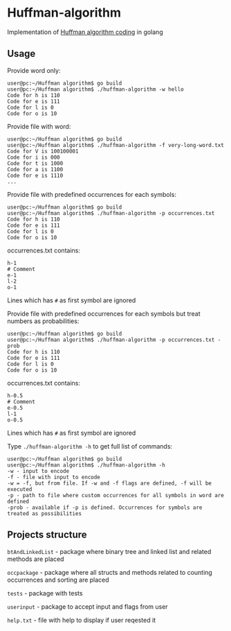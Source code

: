 # Huffman-algorithm
Implementation of [Huffman algorithm coding](https://en.wikipedia.org/wiki/Huffman_coding) in golang 
## Usage
Provide word only:
```console
user@pc:~/Huffman algorithm$ go build
user@pc:~/Huffman algorithm$ ./huffman-algorithm -w hello
Code for h is 110
Code for e is 111
Code for l is 0  
Code for o is 10 
```
Provide file with word:
```console
user@pc:~/Huffman algorithm$ go build
user@pc:~/Huffman algorithm$ ./huffman-algorithm -f very-long-word.txt
Code for V is 100100001
Code for i is 000
Code for t is 1000
Code for a is 1100
Code for e is 1110
...
```
Provide file with predefined occurrences for each symbols:
```console
user@pc:~/Huffman algorithm$ go build
user@pc:~/Huffman algorithm$ ./huffman-algorithm -p occurrences.txt
Code for h is 110
Code for e is 111
Code for l is 0  
Code for o is 10 
```
occurrences.txt contains:
```
h-1
# Comment
e-1
l-2
o-1
```
Lines which has `#` as first symbol are ignored

Provide file with predefined occurrences for each symbols but treat numbers as probabilities:
```console
user@pc:~/Huffman algorithm$ go build
user@pc:~/Huffman algorithm$ ./huffman-algorithm -p occurrences.txt -prob
Code for h is 110
Code for e is 111
Code for l is 0  
Code for o is 10 
```
occurrences.txt contains:
```
h-0.5
# Comment
e-0.5
l-1
o-0.5
```
Lines which has `#` as first symbol are ignored

Type `./huffman-algorithm -h` to get full list of commands:
```console
user@pc:~/Huffman algorithm$ go build
user@pc:~/Huffman algorithm$ ./huffman-algorithm -h
-w - input to encode
-f - file with input to encode
-w = -f, but from file. If -w and -f flags are defined, -f will be executed
-p - path to file where custom occurrences for all symbols in word are defined
-prob - available if -p is defined. Occurrences for symbols are treated as possibilities
```
## Projects structure

`btAndLinkedList` - package where binary tree and linked list and related methods are placed

`occpackage` - package where all structs and methods related to counting occurrences and sorting are placed

`tests` - package with tests

`userinput` - package to accept input and flags from user

`help.txt` - file with help to display if user reqested it